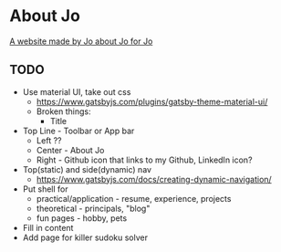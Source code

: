 # About Jo
[A website made by Jo about Jo for Jo](https://aboutjo.gtsb.io/)

## TODO
* Use material UI, take out css
  * https://www.gatsbyjs.com/plugins/gatsby-theme-material-ui/
  * Broken things:
    * Title
* Top Line - Toolbar or App bar
  * Left ??
  * Center - About Jo
  * Right - Github icon that links to my Github, LinkedIn icon?
* Top(static) and side(dynamic) nav
  * https://www.gatsbyjs.com/docs/creating-dynamic-navigation/
* Put shell for 
  * practical/application - resume, experience, projects
  * theoretical - principals, "blog"
  * fun pages - hobby, pets
* Fill in content
* Add page for killer sudoku solver
